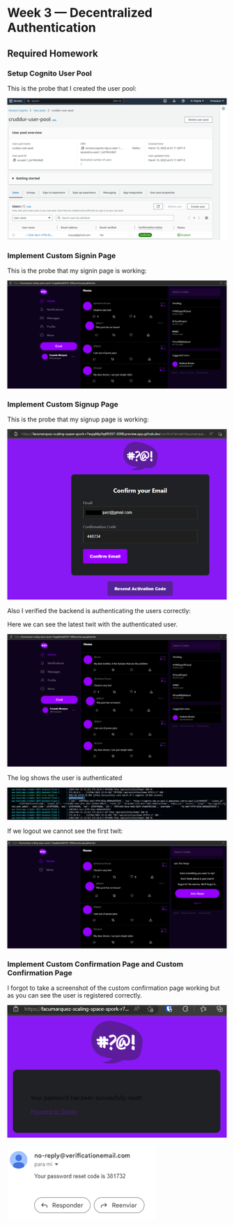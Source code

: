 # Week 3 — Decentralized Authentication

## Required Homework

### Setup Cognito User Pool

This is the probe that I created the user pool:

![](img/week-3-user-pool-created.png)

### Implement Custom Signin Page

This is the probe that my signin page is working:

![](img/week-3-signinpage-working.png)

### Implement Custom Signup Page

This is the probe that my signup page is working:

![](img/week-3-signup-working.png)

Also I verified the backend is authenticating the users correctly:

Here we can see the latest twit with the authenticated user.

![](img/week-3-auth-backend-working.png)

The log shows the user is authenticated

![](img/week-3-auth-backend-log-working.png)

If we logout we cannot see the first twit:

![](img/week-3-auth-backend-afterLogout-working.png)

### Implement Custom Confirmation Page and Custom Confirmation Page

I forgot to take a screenshot of the custom confirmation page working but as you can see the user is registered correctly.

![](img/week-3-confirmationpage-resetCode-working.png)

![](img/week-3-confirmationpage-resetCode.png)